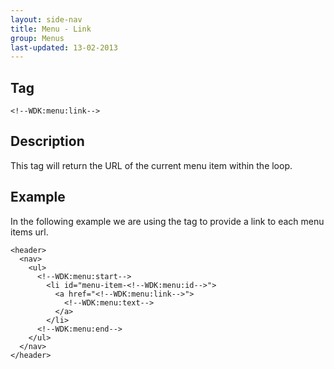 ```yaml
---
layout: side-nav
title: Menu - Link
group: Menus
last-updated: 13-02-2013
---
```


## Tag

`<!--WDK:menu:link-->`

## Description

This tag will return the URL of the current menu item within the loop.

## Example

In the following example we are using the tag to provide a link to each menu items url.

~~~
<header>
  <nav>
    <ul>
      <!--WDK:menu:start-->
        <li id="menu-item-<!--WDK:menu:id-->">
          <a href="<!--WDK:menu:link-->">
            <!--WDK:menu:text-->
          </a>
        </li>
      <!--WDK:menu:end-->
    </ul>
  </nav>
</header>
~~~